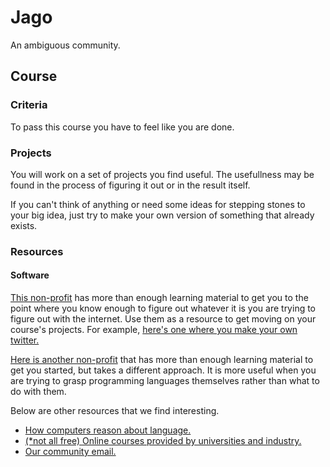 # Jago

An ambiguous community.

## Course

### Criteria

To pass this course you have to feel like you are done. 

### Projects

You will work on a set of projects you find useful. The usefullness may be found in the process of figuring it out or in the result itself.

If you can't think of anything or need some ideas for stepping stones to your big idea, just try to make your own version of something that already exists.

### Resources 

#### Software

[This non-profit](https://www.freecodecamp.org/learn) has more than enough learning material to get you to the point where you know enough to figure out whatever it is you are trying to figure out with the internet. Use them as a resource to get moving on your course's projects. For example, [here's one where you make your own twitter.](https://www.freecodecamp.org/news/create-a-cross-platform-twitter-clone-with-vue-js/)

[Here is another non-profit](https://exercism.org/) that has more than enough learning material to get you started, but takes a different approach. It is more useful when you are trying to grasp programming languages themselves rather than what to do with them.

Below are other resources that we find interesting.

- [How computers reason about language.](https://www.pinecone.io/learn/nlp/)
- [(*not all free) Online courses provided by universities and industry.](https://www.coursera.org/)
- [Our community email.](mailto:all@jago.community)
